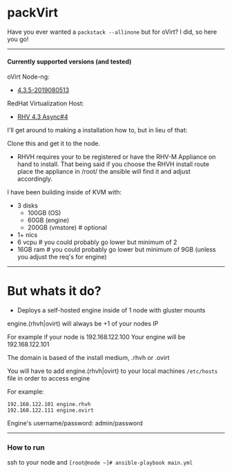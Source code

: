 # packVirt

Have you ever wanted a `packstack --allinone` but for oVirt?
I did, so here you go!

---
#### Currently supported versions (and tested)

oVirt Node-ng:
-  [4.3.5-2019080513](https://resources.ovirt.org/pub/ovirt-4.3/iso/ovirt-node-ng-installer/4.3.5-2019080513/el7/)


RedHat Virtualization Host:
- [RHV 4.3 Async#4](https://access.redhat.com/downloads/content/415/ver=4.3/rhel---7/4.3/x86_64/product-software)


I'll get around to making a installation how to, but in lieu of that:

Clone this and get it to the node.

-  RHVH requires your to be registered or have the RHV-M Appliance on hand to install. That being said if you choose the RHVH install route place the appliance in /root/ the ansible will find it and adjust accordingly.


I have been building inside of KVM with: 
- 3 disks
  - 100GB (OS)
  - 60GB (engine)
  - 200GB (vmstore) # optional
- 1+ nics
- 6 vcpu # you could probably go lower but minimum of 2
- 16GB ram # you could probably go lower but minimum of 9GB (unless you adjust the req's for engine)


---
# But whats it do?
- Deploys a self-hosted engine inside of 1 node with gluster mounts

engine.(rhvh|ovirt) will always be +1 of your nodes IP

For example if your node is 192.168.122.100
Your engine will be 192.168.122.101

The domain is based of the install medium, .rhvh or .ovirt 

You will have to add engine.(rhvh|ovirt) to your local machines `/etc/hosts` file in order to access engine

For example:
```
192.168.122.101 engine.rhvh
192.168.122.111 engine.ovirt
```

Engine's username/password: admin/password


---
### How to run
ssh to your node and ```[root@node ~]# ansible-playbook main.yml```
